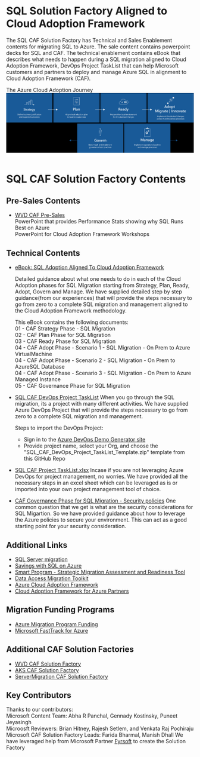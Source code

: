 # SQL Solution Factory Aligned to Cloud Adoption Framework # 
The SQL CAF Solution Factory has Technical and Sales Enablement contents for migrating SQL to Azure. The sale content contains powerpoint decks for SQL and CAF. The technical enablement contains eBook that describes what needs to happen during a SQL migration aligned to Cloud Adoption Framework, DevOps Project TaskList that can help Microsoft customers and partners to deploy and manage Azure SQL in alignment to Cloud Adoption Framework (CAF).

 The Azure Cloud Adoption Journey
 ![CAF](/CAF.png)

# SQL CAF Solution Factory Contents

## Pre-Sales Contents    
 * [WVD CAF Pre-Sales](/SalesEnablement)   
   PowerPoint that provides Performance Stats showing why SQL Runs Best on Azure  
   PowerPoint for Cloud Adoption Framework Workshops  


## Technical Contents 
* [eBook: SQL Adoption Aligned To Cloud Adoption Framework](/TechnicalEnablement)

   Detailed guidance about what one needs to do in each of the Cloud Adoption phases for SQL Migration starting from Strategy, Plan, Ready, Adopt, Govern and Manage. We have supplied detailed step by step guidance(from our experiences) that will provide the steps necessary to go from zero to a complete SQL migration and management aligned to the Cloud Adoption Framework methodology.
   
   This eBook contains the following documents:    
      01 - CAF Strategy Phase - SQL Migration  
      02 - CAF Plan Phase for SQL Migration  
      03 - CAF Ready Phase for SQL Migration  
      04 - CAF Adopt Phase - Scenario 1 - SQL Migration - On Prem to Azure VirtualMachine  
      04 - CAF Adopt Phase - Scenario 2 - SQL Migration - On Prem to AzureSQL Database  
      04 - CAF Adopt Phase - Scenario 3 - SQL Migration - On Prem to Azure Managed Instance  
      05 - CAF Governance Phase for SQL Migration  
      

*  [SQL CAF DevOps Project TaskList](/TechnicalEnablement/SQL_CAF_DevOps_Project_TaskList_Template.zip)
    When you go through the SQL migration, its a project with many different activities. We have supplied Azure DevOps Project that will provide the steps necessary to go from zero to a complete SQL migration and management. 

    Steps to import the DevOps Project:  
    * Sign in to the [Azure DevOps Demo Generator site](https://docs.microsoft.com/en-us/)  
    * Provide project name, select your Org, and choose the "SQL_CAF_DevOps_Project_TaskList_Template.zip" template from this GitHub Repo 

*  [SQL CAF Project TaskList.xlsx](/TechnicalEnablement/SQL_CAF_Project_TaskList.xlsx)
   Incase if you are not leveraging Azure DevOps for project management, no worries. We have provided all the necessary steps in an excel sheet which can be leveraged as is or imported into your own project management tool of choice.  

 
* [CAF Governance Phase for SQL Migration - Security policies](/TechnicalEnablement/SQLSecurityGovernancePolicies)
   One common question that we get is what are the security considerations for SQL Migartion. So we have provided guidance about how to leverage the Azure policies to secure your environment. This can act as a good starting point for your security consideration. 


## Additional Links
* [SQL Server migration](https://azure.microsoft.com/en-us/migration/sql-server)
* [Savings with SQL on Azure](https://azure.microsoft.com/en-us/overview/azure-vs-aws/) 
* [Smart Program - Strategic Migration Assessment and Readiness Tool](https://docs.microsoft.com/en-us/assessments/?mode=pre-assessment&session=local) 
* [Data Access Migration Toolkit](https://marketplace.visualstudio.com/items?itemName=ms-databasemigration.data-access-migration-toolkit) 
* [Azure Cloud Adoption Framework](https://www.microsoft.com/azure/partners/b/enable/cloud-adoption-framework)
* [Cloud Adoption Framework for Azure Partners](https://www.microsoft.com/azure/partners/adopt?filters=all)


## Migration Funding Programs
 * [Azure Migration Program Funding](https://azure.microsoft.com/en-us/migration/migration-program) 
*  [Microsoft FastTrack for Azure](https://azure.microsoft.com/en-us/programs/azure-fasttrack)

 ## Additional CAF Solution Factories
 * [WVD CAF Solution Factory](https://github.com/Azure/WVD_CAF_SolutionFactory)
 * [AKS CAF Solution Factory](https://github.com/Azure/AKS_CAF_SolutionFactory)
 * [ServerMigration CAF Solution Factory](https://github.com/Azure/ServerMigration_CAF_SolutionFactory)

## Key Contributors
Thanks to our contributors:  
Microsoft Content Team: Abha R Panchal, Gennady Kostinsky, Puneet Jeyasingh   
Microosft Reviewers: Brian Hitney, Rajesh Setlem, and Venkata Raj Pochiraju   
Microsoft CAF Solution Factory Leads: Farida Bharmal, Manish Dhall
We have leveraged help from Microsoft Partner [Fyrsoft](https://www.fyrsoft.com/) to create the Solution Factory   
